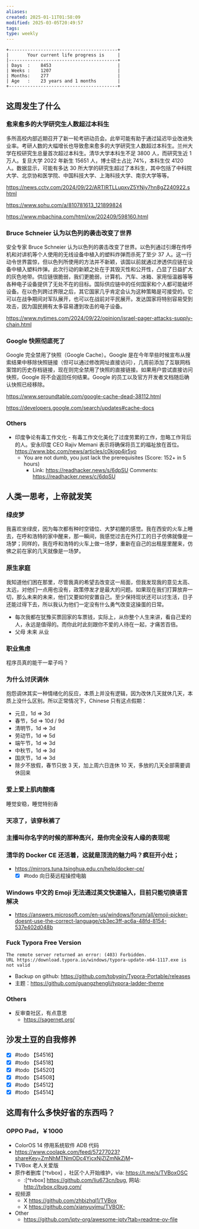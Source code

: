 ```yaml
---
aliases: 
created: 2025-01-11T01:58:09
modified: 2025-03-05T20:49:57
tags: 
type: weekly
---
```


```shell
+-----------------------------------------+
|       Your current life progress is     |
|-----------------------------------------+
| Days  :    8453                         |
| Weeks :    1207                         |
| Months:    277                          |
| Age   :    23 years and 1 months        |
+-----------------------------------------+
```

## 这周发生了什么

### 愈来愈多的大学研究生人数超过本科生

多所高校内部近期召开了新一轮考研动员会。此举可能有助于通过延迟毕业改进失业率。考研人数的大幅增长也导致愈来愈多的大学研究生人数超过本科生。兰州大学在校研究生总量首次超过本科生。清华大学本科生不足 3800 人，而研究生近 1 万人。复旦大学 2022 年新生 15651 人，博士硕士占比 74%，本科生仅 4120 人。数据显示，可能有多达 30 所大学的研究生超过了本科生，其中包括了中科院大学、北京协和医学院、中国科技大学、上海科技大学、南京大学等等。

https://news.cctv.com/2024/09/22/ARTIRTLLupxvZ5YNiy7hn8gZ240922.shtml

https://www.sohu.com/a/810781613_121899824

https://www.mbachina.com/html/xw/202409/598160.html

### Bruce Schneier 认为以色列的袭击改变了世界

安全专家 Bruce Schneier 认为以色列的袭击改变了世界。以色列通过引爆在传呼机和对讲机等个人使用的无线设备中植入的塑料炸弹而杀死了至少 37 人。这一行动令世界震惊，但以色列所使用的方法并不新颖，该国以前就通过渗透供应链在设备中植入塑料炸弹。此次行动的新颖之处在于其毁灭性和公开性，凸显了日益扩大的灰色地带。供应链很脆弱，我们更脆弱，计算机、汽车、冰箱、家用恒温器等等各种电子设备提供了无处不在的目标。国际供应链中的任何国家和个人都可能破坏设备。在以色列跨过界限之后，其它国家几乎肯定会认为这种策略是可接受的。它可以在战争期间对军队展开，也可以在战前对平民展开。发达国家将特别容易受到攻击，因为国民拥有太多容易遭到攻击的电子设备。

https://www.nytimes.com/2024/09/22/opinion/israel-pager-attacks-supply-chain.html

### Google 快照彻底死了

Google 完全禁用了快照（Google Cache）。Google 是在今年早些时候宣布从搜索结果中移除快照链接（但可以通过修改网址直接访问），几周前添加了互联网档案馆的历史存档链接，现在则完全禁用了快照的直接链接。如果用户尝试直接访问快照，Google 将不会返回任何结果。Google 的员工以及官方开发者文档随后确认快照已经移除。

https://www.seroundtable.com/google-cache-dead-38112.html

https://developers.google.com/search/updates#cache-docs

### Others
- 印度争论有毒工作文化
      - 有毒工作文化美化了过度劳累的工作，忽略工作背后的人。安永印度 CEO Rajiv Memani 表示将确保将员工的福祉放在首位。
      https://www.bbc.com/news/articles/c0kjgp4jr5yo
  - You are not dumb, you just lack the prerequisites (Score: 152+ in 5 hours)
    - Link: https://readhacker.news/s/6dpSU
      Comments: https://readhacker.news/c/6dpSU

## 人类一思考，上帝就发笑

### 绿皮梦

我喜欢坐绿皮，因为每次都有种时空错位、大梦初醒的感觉。我在西安的火车上睡去，在呼和浩特的家中醒来，那一瞬间，我感觉过去在外打工的日子仿佛就像是一场梦；同样的，我在呼和浩特的火车上做一场梦，重新在自己的出租屋里醒来，仿佛之前在家的几天就像是一场梦。

### 原生家庭

我知道他们困在那里，尽管我真的希望去改变这一局面，但我发现我的意见太高、太远，对他们一点用也没有，政策停发才是最大的问题。如果现在我们打算放弃一切，那么未来的未来，他们又要如何安置自己。至少保持现状还可以讨生活，日子还能过得下去，所以我认为他们一定没有什么勇气改变这操蛋的日常。

- 每次我都在犹豫买票回家的车票钱，实际上，从你整个人生来讲，看自己爱的人，永远是值得的。而你此时此刻跟你不爱的人待在一起，才痛苦百倍。
- 父母 未来 从业

### 职业焦虑

程序员真的能干一辈子吗？

### 为什么讨厌调休

抱怨调休其实一种情绪化的反应，本质上并没有逻辑，因为改休几天就休几天，本质上没什么区别。所以正常情况下，Chinese 只有这点假期：

- 元旦，1d => 3d
- 春节，5d => 10d / 9d
- 清明节，1d => 3d
- 劳动节，1d => 5d
- 端午节，1d => 3d
- 中秋节，1d => 3d
- 国庆节，1d => 3d
- 除夕不放假，春节只放 3 天，加上周六日连休 10 天，多放的几天全部需要调休回来

### 爱上爱上肌肉酸痛

睡觉安稳，睡觉特别香

### 天凉了，该穿秋裤了

### 主播叫你名字的时候的那种高兴，是你完全没有人缘的表现呢

### 清华的 Docker CE 还活着，这就是顶流的魅力吗？疯狂开小灶；
- https://mirrors.tuna.tsinghua.edu.cn/help/docker-ce/
  - [x] #todo 向日葵远程操控电脑

### Windows 中文的 Emoji 无法通过英文快速输入，目前只能切换语言解决
- https://answers.microsoft.com/en-us/windows/forum/all/emoji-picker-doesnt-use-the-correct-language/cb3ec3ff-ac6a-48fd-8154-537e402d048b

### Fuck Typora Free Version

```shell
The remote server returned an error: (403) Forbidden.
URL https://download.typora.io/windows/typora-update-x64-1117.exe is not valid
```

- Backup on github: https://github.com/tobyqin/Typora-Portable/releases
- 主题：https://github.com/guangzhengli/typora-ladder-theme

### Others

- 反审查社区，有点意思
    - https://sagernet.org/

## 沙发土豆的自我修养
  - [x] #todo 【S4516】
  - [x] #todo 【S4518】
  - [x] #todo 【S4520】
  - [x] #todo 【S4508】
  - [x] #todo 【S4512】
  - [x] #todo 【S4514】

## 这周有什么多快好省的东西吗？

### OPPO Pad，￥1000
- ColorOS 14 停用系统软件 ADB 代码
- https://www.coolapk.com/feed/57277023?shareKey=ZmNhMTNmODc4YjcxNjZlZmNkZjM~
- TVBox 老人关爱版
- 原作者删库 [^tvbox] ，社区个人开始维护，via: https://t.me/s/TVBoxOSC
    - :[^tvbox] https://github.com/liu673cn/bug, 网站: http://tvbox.clbug.com/
- 视频源
    - X https://github.com/zhbjzhql1/TVBox
    - X https://github.com/xianyuyimu/TVBOX-
- Other
    - https://github.com/iptv-org/awesome-iptv?tab=readme-ov-file
